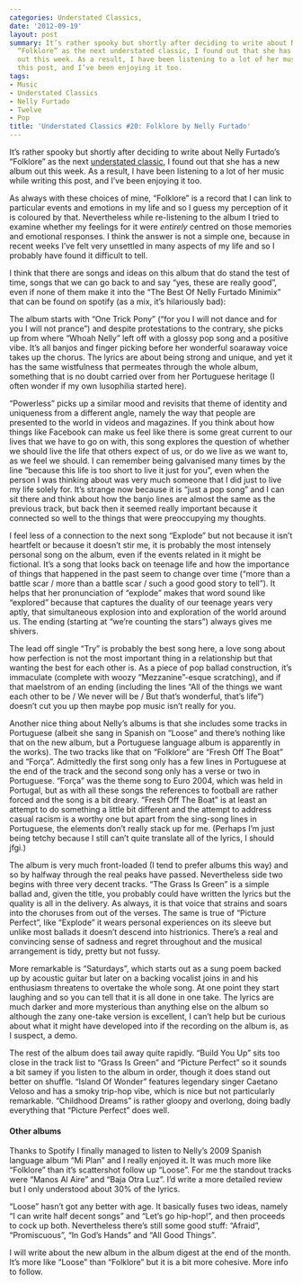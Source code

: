 ```yaml
---
categories: Understated Classics,
date: '2012-09-19'
layout: post
summary: It’s rather spooky but shortly after deciding to write about Nelly Furtado’s
  “Folklore” as the next understated classic, I found out that she has a new album
  out this week. As a result, I have been listening to a lot of her music while writing
  this post, and I’ve been enjoying it too.
tags:
- Music
- Understated Classics
- Nelly Furtado
- Twelve
- Pop
title: 'Understated Classics #20: Folklore by Nelly Furtado'
---
```


It’s rather spooky but shortly after deciding to write about Nelly Furtado’s “Folklore” as the next [understated classic](understated-classics), I found out that she has a new album out this week. As a result, I have been listening to a lot of her music while writing this post, and I’ve been enjoying it too.

As always with these choices of mine, “Folklore” is a record that I can link to particular events and emotions in my life and so I guess my perception of it is coloured by that. Nevertheless while re-listening to the album I tried to examine whether my feelings for it were _entirely_ centred on those memories and emotional responses. I think the answer is not a simple one, because in recent weeks I’ve felt very unsettled in many aspects of my life and so I probably have found it difficult to tell.

I think that there are songs and ideas on this album that do stand the test of time, songs that we can go back to and say “yes, these are really good”, even if none of them make it into the “The Best Of Nelly Furtado Minimix” that can be found on spotify (as a mix, it’s hilariously bad):

The album starts with “One Trick Pony” (“for you I will not dance and for you I will not prance”) and despite protestations to the contrary, she picks up from where “Whoah Nelly” left off with a glossy pop song and a positive vibe. It’s all banjos and finger picking before her wonderful soaraway voice takes up the chorus. The lyrics are about being strong and unique, and yet it has the same wistfulness that permeates through the whole album, something that is no doubt carried over from her Portuguese heritage (I often wonder if my own lusophilia started here).

“Powerless” picks up a similar mood and revisits that theme of identity and uniqueness from a different angle, namely the way that people are presented to the world in videos and magazines. If you think about how things like Facebook can make us feel like there is some great current to our lives that we have to go on with, this song explores the question of whether we should live the life that others expect of us, or do we live as we want to, as we feel we should. I can remember being galvanised many times by the line “because this life is too short to live it just for you”, even when the person I was thinking about was very much someone that I did just to live my life solely for. It’s strange now because it is “just a pop song” and I can sit there and think about how the banjo lines are almost the same as the previous track, but back then it seemed really important because it connected so well to the things that were preoccupying my thoughts.

I feel less of a connection to the next song “Explode” but not because it isn’t heartfelt or because it doesn’t stir me, it is probably the most intensely personal song on the album, even if the events related in it might be fictional. It’s a song that looks back on teenage life and how the importance of things that happened in the past seem to change over time (“more than a battle scar / more than a battle scar / such a good good story to tell”). It helps that her pronunciation of “explode” makes that word sound like “explored” because that captures the duality of our teenage years very aptly, that simultaneous explosion into and exploration of the world around us. The ending (starting at “we’re counting the stars”) always gives me shivers.

The lead off single “Try” is probably the best song here, a love song about how perfection is not the most important thing in a relationship but that wanting the best for each other is. As a piece of pop ballad construction, it’s immaculate (complete with woozy “Mezzanine”-esque scratching), and if that maelstrom of an ending (including the lines “All of the things we want each other to be / We never will be / But that’s wonderful, that’s life”) doesn’t cut you up then maybe pop music isn’t really for you.

Another nice thing about Nelly’s albums is that she includes some tracks in Portuguese (albeit she sang in Spanish on “Loose” and there’s nothing like that on the new album, but a Portuguese language album is apparently in the works). The two tracks like that on “Folklore” are “Fresh Off The Boat” and “Força”. Admittedly the first song only has a few lines in Portuguese at the end of the track and the second song only has a verse or two in Portuguese. “Força” was the theme song to Euro 2004, which was held in Portugal, but as with all these songs the references to football are rather forced and the song is a bit dreary. “Fresh Off The Boat” is at least an attempt to do something a little bit different and the attempt to address casual racism is a worthy one but apart from the sing-song lines in Portuguese, the elements don’t really stack up for me. (Perhaps I’m just being tetchy because I still can’t quite translate all of the lyrics, I should jfgi.)

The album is very much front-loaded (I tend to prefer albums this way) and so by halfway through the real peaks have passed. Nevertheless side two begins with three very decent tracks. “The Grass Is Green” is a simple ballad and, given the title, you probably could have written the lyrics but the quality is all in the delivery. As always, it is that voice that strains and soars into the choruses from out of the verses. The same is true of “Picture Perfect”, like “Explode” it wears personal experiences on its sleeve but unlike most ballads it doesn’t descend into histrionics. There’s a real and convincing sense of sadness and regret throughout and the musical arrangement is tidy, pretty but not fussy.

More remarkable is “Saturdays”, which starts out as a sung poem backed up by acoustic guitar but later on a backing vocalist joins in and his enthusiasm threatens to overtake the whole song. At one point they start laughing and so you can tell that it is all done in one take. The lyrics are much darker and more mysterious than anything else on the album so although the zany one-take version is excellent, I can’t help but be curious about what it might have developed into if the recording on the album is, as I suspect, a demo.

The rest of the album does tail away quite rapidly. “Build You Up” sits too close in the track list to “Grass Is Green” and “Picture Perfect” so it sounds a bit samey if you listen to the album in order, though it does stand out better on shuffle. “Island Of Wonder” features legendary singer Caetano Veloso and has a smoky trip-hop vibe, which is nice but not particularly remarkable. “Childhood Dreams” is rather gloopy and overlong, doing badly everything that “Picture Perfect” does well.

#### Other albums

Thanks to Spotify I finally managed to listen to Nelly’s 2009 Spanish language album “Mi Plan” and I really enjoyed it. It was much more like “Folklore” than it’s scattershot follow up “Loose”. For me the standout tracks were “Manos Al Aire” and “Baja Otra Luz”. I’d write a more detailed review but I only understood about 30% of the lyrics.

“Loose” hasn’t got any better with age. It basically fuses two ideas, namely “I can write half decent songs” and “Let’s go hip-hop!”, and then proceeds to cock up both. Nevertheless there’s still some good stuff: “Afraid”, “Promiscuous”, “In God’s Hands” and “All Good Things”.

I will write about the new album in the album digest at the end of the month. It’s more like “Loose” than “Folklore” but it is a bit more cohesive. More info to follow.